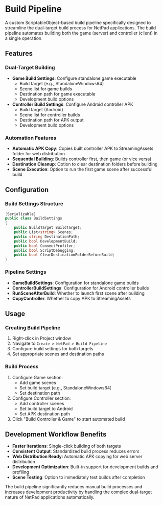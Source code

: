 # Build Pipeline

A custom ScriptableObject-based build pipeline specifically designed to streamline the dual-target build process for NetPad applications. The build pipeline automates building both the game (server) and controller (client) in a single operation.

## Features

### Dual-Target Building
- **Game Build Settings**: Configure standalone game executable
  - Build target (e.g., StandaloneWindows64)
  - Scene list for game builds
  - Destination path for game executable
  - Development build options
- **Controller Build Settings**: Configure Android controller APK
  - Build target (Android)
  - Scene list for controller builds  
  - Destination path for APK output
  - Development build options

### Automation Features
- **Automatic APK Copy**: Copies built controller APK to StreamingAssets folder for web distribution
- **Sequential Building**: Builds controller first, then game (or vice versa)
- **Destination Cleanup**: Option to clear destination folders before building
- **Scene Execution**: Option to run the first game scene after successful build

## Configuration

### Build Settings Structure
```csharp
[Serializable]
public class BuildSettings
{
    public BuildTarget BuildTarget;
    public List<string> Scenes;
    public string DestinationPath;
    public bool DevelopmentBuild;
    public bool ConnectProfiler;
    public bool ScriptDebugging;
    public bool ClearDestinationFolderBeforeBuild;
}
```

### Pipeline Settings
- **GameBuildSettings**: Configuration for standalone game builds
- **ControllerBuildSettings**: Configuration for Android controller builds
- **RunSceneAfterBuild**: Whether to launch first scene after building
- **CopyController**: Whether to copy APK to StreamingAssets

## Usage

### Creating Build Pipeline
1. Right-click in Project window
2. Navigate to `Create > NetPad > Build Pipeline`
3. Configure build settings for both targets
4. Set appropriate scenes and destination paths

### Build Process
1. Configure Game section:
   - Add game scenes
   - Set build target (e.g., StandaloneWindows64)
   - Set destination path
2. Configure Controller section:
   - Add controller scenes
   - Set build target to Android
   - Set APK destination path
3. Click "Build Controller & Game" to start automated build

## Development Workflow Benefits

- **Faster Iterations**: Single-click building of both targets
- **Consistent Output**: Standardized build process reduces errors
- **Web Distribution Ready**: Automatic APK copying for web server distribution
- **Development Optimization**: Built-in support for development builds and profiling
- **Scene Testing**: Option to immediately test builds after completion

The build pipeline significantly reduces manual build processes and increases development productivity by handling the complex dual-target nature of NetPad applications automatically.
